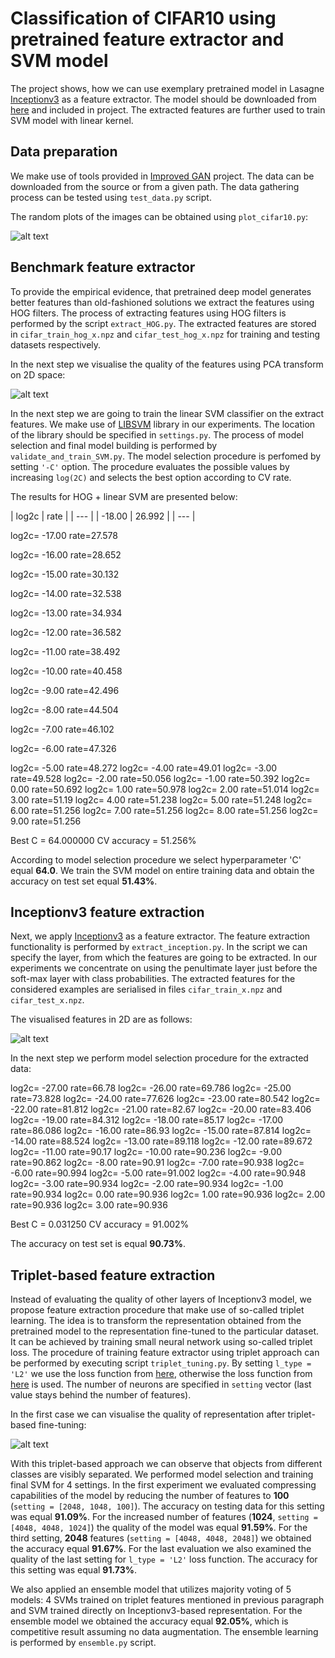 # Classification of CIFAR10 using pretrained feature extractor and SVM model

The project shows, how we can use exemplary pretrained model in Lasagne [Inceptionv3](https://github.com/Lasagne/Recipes/blob/master/modelzoo/inception_v3.py]) as a feature extractor. The model should be downloaded from [here](https://s3.amazonaws.com/lasagne/recipes/pretrained/imagenet/inception_v3.pkl) and included in project. The extracted features are further used to train SVM model with linear kernel. 

##  Data preparation

We make use of tools provided in [Improved GAN](https://github.com/openai/improved-gan]) project. The data can be downloaded from the source or from a given path. The data gathering process can be tested using `test_data.py` script.

The random plots of the images can be obtained using `plot_cifar10.py`:
 
 ![alt text](cifar_sample.png)
 
## Benchmark feature extractor

To provide the empirical evidence, that pretrained deep model generates better features than old-fashioned solutions we extract the features using HOG filters. The process of extracting features using HOG filters is performed by the script `extract_HOG.py`. The extracted features are stored in `cifar_train_hog_x.npz` and `cifar_test_hog_x.npz` for training and testing datasets respectively. 

In the next step we visualise the quality of the features using PCA transform on 2D space:

 ![alt text](pca_cifar_train_hog_x.npz.png)
 
In the next step we are going to train the linear SVM classifier on the extract features. We make use of [LIBSVM](https://www.csie.ntu.edu.tw/~cjlin/libsvm/) library in our experiments. The location of the library should be specified in `settings.py`. The process of model selection and final model building is performed by `validate_and_train_SVM.py`. The model selection procedure is perfomed by setting `'-C'` option. The procedure evaluates the possible values by increasing `log(2C)` and selects the best option according to CV rate.


The results for HOG + linear SVM are presented below:

| log2c | rate |
| --- |
| -18.00	| 26.992 |
| --- |

log2c= -17.00	rate=27.578

log2c= -16.00	rate=28.652

log2c= -15.00	rate=30.132

log2c= -14.00	rate=32.538

log2c= -13.00	rate=34.934

log2c= -12.00	rate=36.582

log2c= -11.00	rate=38.492

log2c= -10.00	rate=40.458

log2c=  -9.00	rate=42.496

log2c=  -8.00	rate=44.504

log2c=  -7.00	rate=46.102

log2c=  -6.00	rate=47.326

log2c=  -5.00	rate=48.272
log2c=  -4.00	rate=49.01
log2c=  -3.00	rate=49.528
log2c=  -2.00	rate=50.056
log2c=  -1.00	rate=50.392
log2c=   0.00	rate=50.692
log2c=   1.00	rate=50.978
log2c=   2.00	rate=51.014
log2c=   3.00	rate=51.19
log2c=   4.00	rate=51.238
log2c=   5.00	rate=51.248
log2c=   6.00	rate=51.256
log2c=   7.00	rate=51.256
log2c=   8.00	rate=51.256
log2c=   9.00	rate=51.256

Best C = 64.000000  CV accuracy = 51.256%

According to model selection procedure we select hyperparameter 'C' equal **64.0**. We train the SVM model on entire training data and obtain the accuracy on test set equal **51.43%**.

## Inceptionv3 feature extraction

Next, we apply [Inceptionv3](https://github.com/Lasagne/Recipes/blob/master/modelzoo/inception_v3.py]) as a feature extractor. The feature extraction functionality is performed by `extract_inception.py`. In the script we can specify the layer, from which the features are going to be extracted. In our experiments we concentrate on using the penultimate layer just before the soft-max layer with class probabilities. The extracted features for the considered examples are serialised in files `cifar_train_x.npz` and `cifar_test_x.npz`. 

The visualised features in 2D are as follows:

![alt text](pca_cifar_train_x.npz.png)

In the next step we perform model selection procedure for the extracted data:

log2c= -27.00	rate=66.78
log2c= -26.00	rate=69.786
log2c= -25.00	rate=73.828
log2c= -24.00	rate=77.626
log2c= -23.00	rate=80.542
log2c= -22.00	rate=81.812
log2c= -21.00	rate=82.67
log2c= -20.00	rate=83.406
log2c= -19.00	rate=84.312
log2c= -18.00	rate=85.17
log2c= -17.00	rate=86.086
log2c= -16.00	rate=86.93
log2c= -15.00	rate=87.814
log2c= -14.00	rate=88.524
log2c= -13.00	rate=89.118
log2c= -12.00	rate=89.672
log2c= -11.00	rate=90.17
log2c= -10.00	rate=90.236
log2c=  -9.00	rate=90.862
log2c=  -8.00	rate=90.91
log2c=  -7.00	rate=90.938
log2c=  -6.00	rate=90.994
log2c=  -5.00	rate=91.002
log2c=  -4.00	rate=90.948
log2c=  -3.00	rate=90.934
log2c=  -2.00	rate=90.934
log2c=  -1.00	rate=90.934
log2c=   0.00	rate=90.936
log2c=   1.00	rate=90.936
log2c=   2.00	rate=90.936
log2c=   3.00	rate=90.936

Best C = 0.031250  CV accuracy = 91.002%

The accuracy on test set is equal **90.73%**. 

## Triplet-based feature extraction

Instead of evaluating the quality of other layers of Inceptionv3 model, we propose feature extraction procedure that make use of so-called triplet learning. The idea is to transform the representation obtained from the pretrained model to the representation fine-tuned to the particular dataset. It can be achieved by training small neural network using so-called triplet loss. The procedure of training feature extractor using triplet approach can be performed by executing script `triplet_tuning.py`. By setting `l_type = 'L2'` we use the loss function from [here](https://www.cv-foundation.org/openaccess/content_cvpr_2015/papers/Schroff_FaceNet_A_Unified_2015_CVPR_paper.pdf), otherwise the loss function from [here](https://arxiv.org/abs/1704.02227) is used. The number of neurons are specified in `setting` vector (last value stays behind the number of features).
  
In the first case we can visualise the quality of representation after triplet-based fine-tuning:

![alt text](pca_cifar_train_triplet_100_x.npz.png)

With this triplet-based approach we can observe that objects from different classes are visibly separated. We performed model selection and training final SVM for 4 settings. In the first experiment we evaluated compressing capabilities of the model by reducing the number of features to **100** (`setting = [2048, 1048, 100]`). The accuracy on testing data for this setting was equal **91.09%**. For the increased number of features (**1024**, `setting = [4048, 4048, 1024]`) the quality of the model was equal **91.59%**. For the third setting, **2048** features (`setting = [4048, 4048, 2048]`) we obtained the accuracy equal **91.67%**. For the last evaluation we also examined the quality of the last setting for `l_type = 'L2'` loss function. The accuracy for this setting was equal **91.73%**. 
 
We also applied an ensemble model that utilizes majority voting of 5 models: 4 SVMs trained on triplet features mentioned in previous paragraph and SVM trained directly on Inceptionv3-based representation. For the ensemble model we obtained the accuracy equal **92.05%**, which is competitive result assuming no data augmentation. The ensemble learning is performed by `ensemble.py` script. 

